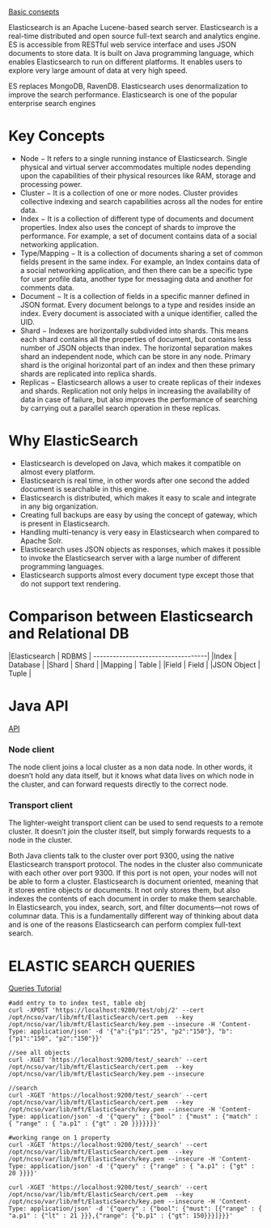 
[Basic consepts](https://www.tutorialspoint.com/elasticsearch/elasticsearch_basic_concepts.htm)

Elasticsearch is an Apache Lucene-based search server. Elasticsearch is a real-time distributed and open source full-text search and analytics engine. ES is accessible from RESTful web service interface and uses JSON documents to store data. It is built on Java programming language, which enables Elasticsearch to run on different platforms. It enables users to explore very large amount of data at very high speed.

ES replaces MongoDB, RavenDB. Elasticsearch uses denormalization to improve the search performance.
Elasticsearch is one of the popular enterprise search engines

Key Concepts
===============================================
* Node − It refers to a single running instance of Elasticsearch. Single physical and virtual server accommodates multiple 
nodes depending upon the capabilities of their physical resources like RAM, storage and processing power.
* Cluster − It is a collection of one or more nodes. Cluster provides collective indexing and search capabilities 
across all the nodes for entire data.
* Index − It is a collection of different type of documents and document properties. Index also uses the concept 
of shards to improve the performance. For example, a set of document contains data of a social networking application.
* Type/Mapping − It is a collection of documents sharing a set of common fields present in the same index. For example, 
an Index contains data of a social networking application, and then there can be a specific type for user profile data, 
another type for messaging data and another for comments data.
* Document − It is a collection of fields in a specific manner defined in JSON format. Every document belongs to a 
type and resides inside an index. Every document is associated with a unique identifier, called the UID.
* Shard − Indexes are horizontally subdivided into shards. This means each shard contains all the properties of document, 
but contains less number of JSON objects than index. The horizontal separation makes shard an independent node, which can be store in any node. Primary shard is the original horizontal part of an index and then these primary shards are replicated into replica shards.
* Replicas − Elasticsearch allows a user to create replicas of their indexes and shards. Replication not only helps in increasing the availability of data in case of failure, but also improves the performance of searching by carrying out a parallel search operation in these replicas.


Why ElasticSearch
===============================================
* Elasticsearch is developed on Java, which makes it compatible on almost every platform.
* Elasticsearch is real time, in other words after one second the added document is searchable in this engine.
* Elasticsearch is distributed, which makes it easy to scale and integrate in any big organization.
* Creating full backups are easy by using the concept of gateway, which is present in Elasticsearch.
* Handling multi-tenancy is very easy in Elasticsearch when compared to Apache Solr.
* Elasticsearch uses JSON objects as responses, which makes it possible to invoke the Elasticsearch server with a large number of different programming languages.
* Elasticsearch supports almost every document type except those that do not support text rendering.


Comparison between Elasticsearch and Relational DB
======================================================
|Elasticsearch     |	RDBMS      | 
-----------------------------------|
|Index		  |	Database   |
|Shard		  |	Shard      |
|Mapping	  |	Table      |
|Field		  |	Field      |
|JSON Object	  |	Tuple      |


Java  API
===============================================
[API](https://www.elastic.co/guide/en/elasticsearch/guide/current/index.html)
### Node client
The node client joins a local cluster as a non data node. In other words, it doesn’t hold any data itself, 
but it knows what data lives on which node in the cluster, and can forward requests directly to the correct node.

### Transport client
The lighter-weight transport client can be used to send requests to a remote cluster. It doesn’t join 
the cluster itself, but simply forwards requests to a node in the cluster.

Both Java clients talk to the cluster over port 9300, using the native Elasticsearch transport protocol. 
The nodes in the cluster also communicate with each other over port 9300. If this port is not open, 
your nodes will not be able to form a cluster.
Elasticsearch is document oriented, meaning that it stores entire objects or documents. It not only stores them, 
but also indexes the contents of each document in order to make them searchable. In Elasticsearch, you index, 
search, sort, and filter documents—not rows of columnar data. This is a fundamentally different way of thinking 
about data and is one of the reasons Elasticsearch can perform complex full-text search.


ELASTIC SEARCH QUERIES
===============================================

[Queries Tutorial](https://www.elastic.co/guide/en/elasticsearch/guide/current/combining-filters.html)

```ssh
#add entry to to index test, table obj
curl -XPOST 'https://localhost:9200/test/obj/2' --cert /opt/ncso/var/lib/mft/ElasticSearch/cert.pem  --key /opt/ncso/var/lib/mft/ElasticSearch/key.pem --insecure -H 'Content-Type: application/json' -d '{"a":{"p1":"25", "p2":"150"}, "b":{"p1":"150", "p2":"150"}}'
```
```ssh
//see all objects
curl -XGET 'https://localhost:9200/test/_search' --cert /opt/ncso/var/lib/mft/ElasticSearch/cert.pem  --key /opt/ncso/var/lib/mft/ElasticSearch/key.pem --insecure
```

```ssh
//search 
curl -XGET 'https://localhost:9200/test/_search' --cert /opt/ncso/var/lib/mft/ElasticSearch/cert.pem  --key /opt/ncso/var/lib/mft/ElasticSearch/key.pem --insecure -H 'Content-Type: application/json' -d '{"query" : {"bool" : {"must" : {"match" : { "range" : { "a.p1" : {"gt" : 20 }}}}}}}'
```

```ssh
#working range on 1 property
curl -XGET 'https://localhost:9200/test/_search' --cert /opt/ncso/var/lib/mft/ElasticSearch/cert.pem  --key /opt/ncso/var/lib/mft/ElasticSearch/key.pem --insecure -H 'Content-Type: application/json' -d '{"query" : {"range" : { "a.p1" : {"gt" : 20 }}}}'

curl -XGET 'https://localhost:9200/test/_search' --cert /opt/ncso/var/lib/mft/ElasticSearch/cert.pem  --key /opt/ncso/var/lib/mft/ElasticSearch/key.pem --insecure -H 'Content-Type: application/json' -d '{"query" : {"bool": {"must": [{"range" : { "a.p1" : {"lt" : 21 }}},{"range": {"b.p1" : {"gt": 150}}}]}}}'
```            
			
			
			
			
			
			
			
